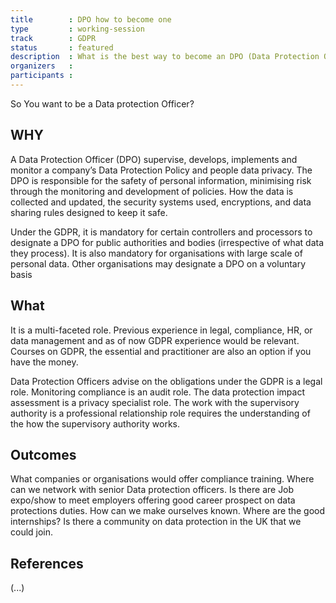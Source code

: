 ```yaml
---
title        : DPO how to become one
type         : working-session
track        : GDPR
status       : featured
description  : What is the best way to become an DPO (Data Protection Officer)
organizers   :
participants :
---
```


So You want to be a Data protection Officer? 

## WHY

A Data Protection Officer (DPO) supervise, develops, implements and monitor a company’s Data Protection Policy and people data privacy. 
The DPO is responsible for the safety of personal information, minimising risk through the monitoring and development of policies. How the data is collected and updated, the security systems used, encryptions, and data sharing rules designed to keep it safe.

Under the GDPR, it is mandatory for certain controllers and processors to designate a DPO for public authorities and bodies (irrespective of what data they process). It is also mandatory for organisations with large scale of personal data. Other organisations may designate a DPO on a voluntary basis


## What

It is a multi-faceted role. Previous experience in legal, compliance, HR, or data management and as of now GDPR experience would be relevant. Courses on GDPR, the essential and practitioner are also an option if you have the money. 

Data Protection Officers advise on the obligations under the GDPR is a legal role. Monitoring compliance is an audit role. The data protection impact assessment is a privacy specialist role. The work with the supervisory authority is a professional relationship role requires the understanding of the how the supervisory authority works.

## Outcomes

What companies or organisations would offer compliance training. 
Where can we network with senior Data protection officers.
Is there are Job expo/show to meet employers offering good career prospect on data protections duties. 
How can we make ourselves known.
Where are the good internships?
Is there a community on data protection in the UK that we could join. 


## References

(...)

